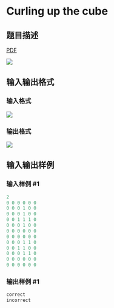 # Curling up the cube

## 题目描述

[problemUrl]: https://uva.onlinejudge.org/index.php?option=com_onlinejudge&Itemid=8&category=12&page=show_problem&problem=965

[PDF](https://uva.onlinejudge.org/external/100/p10024.pdf)

![](https://cdn.luogu.com.cn/upload/vjudge_pic/UVA10024/fe3886cf116a5300a04414c3c3f47abedcc537e0.png)

## 输入输出格式

### 输入格式

![](https://cdn.luogu.com.cn/upload/vjudge_pic/UVA10024/a5a609144ad0056d4014a24bb89c755f20f457d6.png)

### 输出格式

![](https://cdn.luogu.com.cn/upload/vjudge_pic/UVA10024/6ddf19fe67f188aa7ce2872cb858178e2722b2b0.png)

## 输入输出样例

### 输入样例 #1

```cpp
2
0 0 0 0 0 0
0 0 0 1 0 0
0 0 0 1 0 0
0 0 1 1 1 0
0 0 0 1 0 0
0 0 0 0 0 0
0 0 0 0 0 0
0 0 0 1 1 0
0 0 1 1 0 0
0 0 0 1 1 0
0 0 0 0 0 0
0 0 0 0 0 0
```


### 输出样例 #1

```cpp
correct
incorrect
```



